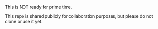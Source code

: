 This is NOT ready for prime time.

This repo is shared publicly for collaboration purposes, but please do not clone or use it yet.